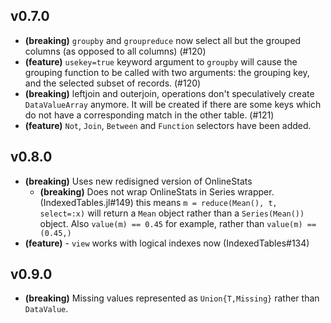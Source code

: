 ## v0.7.0

- **(breaking)** `groupby` and `groupreduce` now select all but the grouped columns (as opposed to all columns) (#120)
- **(feature)** `usekey=true` keyword argument to `groupby` will cause the grouping function to be called with two arguments: the grouping key, and the selected subset of records. (#120)
- **(breaking)** leftjoin and outerjoin, operations don't speculatively create `DataValueArray` anymore. It will be created if there are some keys which do not have a corresponding match in the other table. (#121)
- **(feature)** `Not`, `Join`, `Between` and `Function` selectors have been added.

## v0.8.0

- **(breaking)** Uses new redisigned version of OnlineStats
    - **(breaking)** Does not wrap OnlineStats in Series wrapper. (IndexedTables.jl#149) this means `m = reduce(Mean(), t, select=:x)` will return a `Mean` object rather than a `Series(Mean())` object. Also `value(m) == 0.45` for example, rather than `value(m) == (0.45,)`
- **(feature)** - `view` works with logical indexes now (IndexedTables#134)


## v0.9.0

- **(breaking)** Missing values represented as `Union{T,Missing}` rather than `DataValue`.